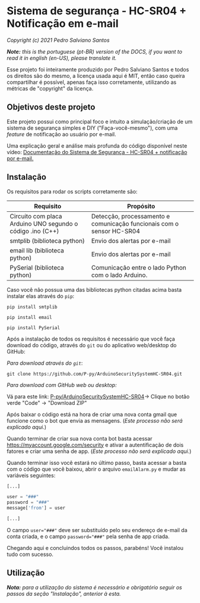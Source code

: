 # Sistema de segurança - HC-SR04 + Notificação em e-mail

*Copyright (c) 2021 Pedro Salviano Santos*

*__Note:__ this is the portuguese (pt-BR) version of the DOCS, if you want to read it in english (en-US), please translate it.*

Esse projeto foi inteiramente produzido por Pedro Salviano Santos e todos os direitos são do mesmo, a licença usada aqui é MIT, então caso queira compartilhar é possível, apenas faça isso corretamente, utilizando as métricas de "copyright" da licença.


## Objetivos deste projeto
Este projeto possui como principal foco e intuito a simulação/criação de um sistema de segurança simples e DIY ("Faça-você-mesmo"), com uma *feature* de notificação ao usuário por e-mail.

Uma explicação geral e análise mais profunda do código disponível neste vídeo: [Documentação do Sistema de Segurança - HC-SR04 + notificação por e-mail.]()

## Instalação

Os requisitos para rodar os scripts corretamente são:

| Requisito | Propósito |
|--|--|
| Circuito com placa Arduino UNO segundo o código .ino (C++) | Detecção, processamento e comunicação funcionais com o sensor HC-SR04 |
| smtplib (biblioteca python) | Envio dos alertas por e-mail |
| email lib (biblioteca python) | Envio dos alertas por e-mail |
| PySerial (biblioteca python) | Comunicação entre o lado Python com o lado Arduino. |

Caso você não possua uma das bibliotecas python citadas acima basta instalar elas através do `pip`:

```shell
pip install smtplib

pip install email

pip install PySerial
``` 

Após a instalação de todos os requisitos é necessário que você faça download do código, através do `git` ou do aplicativo web/desktop do GitHub:

*Para download através do `git`*:
```shell
git clone https://github.com/P-py/ArduinoSecuritySystemHC-SR04.git
```

*Para download com GitHub web ou desktop:*

Vá para este link: [P-py/ArduinoSecuritySystemHC-SR04](https://github.com/P-py/ArduinoSecuritySystemHC-SR04)-> Clique no botão verde "Code" -> "Download ZIP"

Após baixar o código está na hora de criar uma nova conta gmail que funcione como o bot que envia as mensagens. (*Este processo não será explicado aqui.*)

Quando terminar de criar sua nova conta bot basta acessar https://myaccount.google.com/security e ativar a autentificação de dois fatores e criar uma senha de app. (*Este processo não será explicado aqui.*)

Quando terminar isso você estará no último passo, basta acessar a basta com o código que você baixou, abrir o arquivo `emailAlarm.py` e mudar as variáveis seguintes:

```python
[...]

user = "###"
password = "###"
message['from'] = user

[...]
```

O campo `user="###"` deve ser substituído pelo seu endereço de e-mail da conta criada, e o campo `password="###"` pela senha de app criada.

Chegando aqui e concluindos todos os passos, parabéns! Você instalou tudo com sucesso.

## Utilização

*__Nota:__ para a utilização do sistema é necessário e obrigatório seguir os passos da seção "Instalação", anterior à esta.*